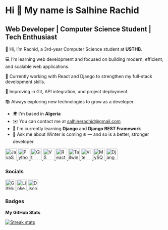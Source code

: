Hi 👋 My name is **Salhine Rachid**
===================================

**Web Developer | Computer Science Student | Tech Enthusiast**
--------------------------------------------------------------

👋 Hi, I’m Rachid, a 3rd-year Computer Science student at **USTHB**.

💻 I’m learning web development and focused on building modern, efficient, and scalable web applications.

🧩 Currently working with React and Django to strengthen my full-stack development skills.

🚀 Improving in Git, API integration, and project deployment.

📚 Always exploring new technologies to grow as a developer.

* 🌍 I'm based in **Algeria**  
* ✉️ You can contact me at [salhinerachid@gmail.com](mailto:salhinerachid@gmail.com)  
* 🧠 I'm currently learning **Django** and **Django REST Framework**  
* 💬 Ask me about Winter is coming ❄️ — and so is a better, stronger developer.

<p align="left">
  <a href="https://developer.mozilla.org/en-US/docs/Web/JavaScript" target="_blank" rel="noreferrer">
    <img src="https://cdn.jsdelivr.net/gh/danielcranney/readme-generator@main/public/icons/skills/javascript-colored.svg" alt="JavaScript" title="JavaScript" width="36" height="36" />
  </a>
  <a href="https://www.python.org/" target="_blank" rel="noreferrer">
    <img src="https://cdn.jsdelivr.net/gh/danielcranney/readme-generator@main/public/icons/skills/python-colored.svg" alt="Python" title="Python" width="36" height="36" />
  </a>
  <a href="https://git-scm.com/" target="_blank" rel="noreferrer">
    <img src="https://cdn.jsdelivr.net/gh/danielcranney/readme-generator@main/public/icons/skills/git-colored.svg" alt="Git" title="Git" width="36" height="36" />
  </a>
  <a href="https://code.visualstudio.com/" target="_blank" rel="noreferrer">
    <img src="https://cdn.jsdelivr.net/gh/danielcranney/readme-generator@main/public/icons/skills/visualstudiocode-colored.svg" alt="VS Code" title="VS Code" width="36" height="36" />
  </a>
  <a href="https://reactjs.org/" target="_blank" rel="noreferrer">
    <img src="https://cdn.jsdelivr.net/gh/danielcranney/readme-generator@main/public/icons/skills/react-colored.svg" alt="React" title="React" width="36" height="36" />
  </a>
  <a href="https://tailwindcss.com/" target="_blank" rel="noreferrer">
    <img src="https://cdn.jsdelivr.net/gh/danielcranney/readme-generator@main/public/icons/skills/tailwindcss-colored.svg" alt="TailwindCSS" title="TailwindCSS" width="36" height="36" />
  </a>
  <a href="https://vitejs.dev/" target="_blank" rel="noreferrer">
    <img src="https://cdn.jsdelivr.net/gh/danielcranney/readme-generator@main/public/icons/skills/vite-colored.svg" alt="Vite" title="Vite" width="36" height="36" />
  </a>
  <a href="https://www.mysql.com/" target="_blank" rel="noreferrer">
    <img src="https://cdn.jsdelivr.net/gh/danielcranney/readme-generator@main/public/icons/skills/mysql-colored.svg" alt="MySQL" title="MySQL" width="36" height="36" />
  </a>
  <a href="https://www.djangoproject.com/" target="_blank" rel="noreferrer">
    <img src="https://cdn.jsdelivr.net/gh/danielcranney/readme-generator@main/public/icons/skills/django-colored-dark.svg" alt="Django" title="Django" width="36" height="36" />
  </a>
</p>

### Socials

<p align="left">
  <a href="https://www.github.com/SalhineRachid" target="_blank" rel="noreferrer">
    <picture>
      <source media="(prefers-color-scheme: dark)" srcset="https://cdn.jsdelivr.net/gh/danielcranney/readme-generator@main/public/icons/socials/github-dark.svg" />
      <source media="(prefers-color-scheme: light)" srcset="https://cdn.jsdelivr.net/gh/danielcranney/readme-generator@main/public/icons/socials/github.svg" />
      <img src="https://cdn.jsdelivr.net/gh/danielcranney/readme-generator@main/public/icons/socials/github.svg" width="32" height="32" alt="GitHub" title="GitHub" />
    </picture>
  </a>
  <a href="https://www.linkedin.com/in/SalhineRachid" target="_blank" rel="noreferrer">
    <picture>
      <source media="(prefers-color-scheme: dark)" srcset="https://cdn.jsdelivr.net/gh/danielcranney/readme-generator@main/public/icons/socials/linkedin-dark.svg" />
      <source media="(prefers-color-scheme: light)" srcset="https://cdn.jsdelivr.net/gh/danielcranney/readme-generator@main/public/icons/socials/linkedin.svg" />
      <img src="https://cdn.jsdelivr.net/gh/danielcranney/readme-generator@main/public/icons/socials/linkedin.svg" width="32" height="32" alt="LinkedIn" title="LinkedIn" />
    </picture>
  </a>
  <a href="https://discord.com/users/rachid_sl" target="_blank" rel="noreferrer">
    <picture>
      <source media="(prefers-color-scheme: dark)" srcset="https://cdn.jsdelivr.net/gh/danielcranney/readme-generator@main/public/icons/socials/discord-dark.svg" />
      <source media="(prefers-color-scheme: light)" srcset="https://cdn.jsdelivr.net/gh/danielcranney/readme-generator@main/public/icons/socials/discord.svg" />
      <img src="https://cdn.jsdelivr.net/gh/danielcranney/readme-generator@main/public/icons/socials/discord.svg" width="32" height="32" alt="Discord" title="Discord" />
    </picture>
  </a>
</p>

### Badges

**My GitHub Stats**

<a href="https://github.com/SalhineRachid">
  <img src="https://github-readme-streak-stats.herokuapp.com/?user=SalhineRachid&stroke=ffffff&background=1c1917&ring=ffffff&fire=ffffff&currStreakNum=ffffff&currStreakLabel=ffffff&sideNums=ffffff&sideLabels=ffffff&dates=ffffff&hide_border=true" alt="Streak stats" />
</a>


